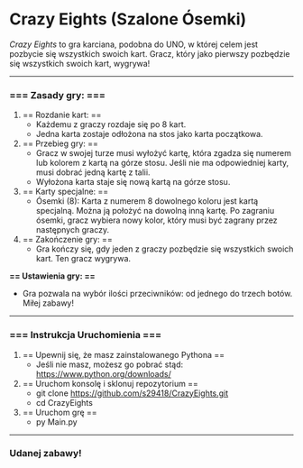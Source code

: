 <h1> Crazy Eights (Szalone Ósemki) </h1>

<em>Crazy Eights</em> to gra karciana, podobna do UNO, w której celem jest pozbycie się wszystkich swoich kart. Gracz, który jako pierwszy pozbędzie się wszystkich swoich kart, wygrywa!

<hr>

<b><h3>=== Zasady gry: ===</b></h3>
1. == Rozdanie kart: ==
   - Każdemu z graczy rozdaje się po 8 kart.
   - Jedna karta zostaje odłożona na stos jako karta początkowa.
2. == Przebieg gry: ==
   - Gracz w swojej turze musi wyłożyć kartę, która zgadza się numerem lub kolorem z kartą na górze stosu.
     Jeśli nie ma odpowiedniej karty, musi dobrać jedną kartę z talii.
   - Wyłożona karta staje się nową kartą na górze stosu.
3. == Karty specjalne: ==
   - Ósemki (8): Karta z numerem 8 dowolnego koloru jest kartą specjalną. Można ją położyć na dowolną inną
     kartę. Po zagraniu ósemki, gracz wybiera nowy kolor, który musi być zagrany przez następnych graczy.
4. == Zakończenie gry: ==
   - Gra kończy się, gdy jeden z graczy pozbędzie się wszystkich swoich kart. Ten gracz wygrywa.


<b>== Ustawienia gry: ==</b>
   - Gra pozwala na wybór ilości przeciwników: od jednego do trzech botów. Miłej zabawy!

<hr>


<b><h3> === Instrukcja Uruchomienia === </b></h3>
1. == Upewnij się, że masz zainstalowanego Pythona ==
   - Jeśli nie masz, możesz go pobrać stąd: https://www.python.org/downloads/
2. == Uruchom konsolę i sklonuj repozytorium ==
   - git clone https://github.com/s29418/CrazyEights.git
   - cd CrazyEights
3. == Uruchom grę ==
   - py Main.py

<hr>
  
<b><h3> Udanej zabawy! </b></h3>
